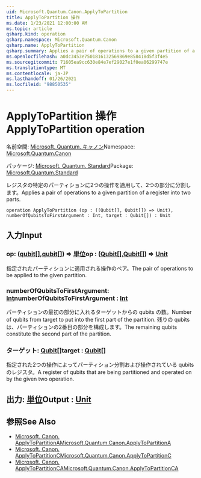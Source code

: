 ```yaml
---
uid: Microsoft.Quantum.Canon.ApplyToPartition
title: ApplyToPartition 操作
ms.date: 1/23/2021 12:00:00 AM
ms.topic: article
qsharp.kind: operation
qsharp.namespace: Microsoft.Quantum.Canon
qsharp.name: ApplyToPartition
qsharp.summary: Applies a pair of operations to a given partition of a register into two parts.
ms.openlocfilehash: a0dc3453e7501816132569869e858418d5f3f4e5
ms.sourcegitcommit: 71605ea9cc630e84e7ef29027e1f0ea06299747e
ms.translationtype: MT
ms.contentlocale: ja-JP
ms.lasthandoff: 01/26/2021
ms.locfileid: "98850535"
---
```

# <a name="applytopartition-operation"></a><span data-ttu-id="6a0ec-102">ApplyToPartition 操作</span><span class="sxs-lookup"><span data-stu-id="6a0ec-102">ApplyToPartition operation</span></span>

<span data-ttu-id="6a0ec-103">名前空間: [Microsoft. Quantum. キャノン](xref:Microsoft.Quantum.Canon)</span><span class="sxs-lookup"><span data-stu-id="6a0ec-103">Namespace: [Microsoft.Quantum.Canon](xref:Microsoft.Quantum.Canon)</span></span>

<span data-ttu-id="6a0ec-104">パッケージ: [Microsoft. Quantum. Standard](https://nuget.org/packages/Microsoft.Quantum.Standard)</span><span class="sxs-lookup"><span data-stu-id="6a0ec-104">Package: [Microsoft.Quantum.Standard](https://nuget.org/packages/Microsoft.Quantum.Standard)</span></span>


<span data-ttu-id="6a0ec-105">レジスタの特定のパーティションに2つの操作を適用して、2つの部分に分割します。</span><span class="sxs-lookup"><span data-stu-id="6a0ec-105">Applies a pair of operations to a given partition of a register into two parts.</span></span>

```qsharp
operation ApplyToPartition (op : ((Qubit[], Qubit[]) => Unit), numberOfQubitsToFirstArgument : Int, target : Qubit[]) : Unit
```


## <a name="input"></a><span data-ttu-id="6a0ec-106">入力</span><span class="sxs-lookup"><span data-stu-id="6a0ec-106">Input</span></span>

### <a name="op--qubitqubit--unit"></a><span data-ttu-id="6a0ec-107">op: ([qubit](xref:microsoft.quantum.lang-ref.qubit)[],[qubit](xref:microsoft.quantum.lang-ref.qubit)[]) => [単位](xref:microsoft.quantum.lang-ref.unit)</span><span class="sxs-lookup"><span data-stu-id="6a0ec-107">op : ([Qubit](xref:microsoft.quantum.lang-ref.qubit)[],[Qubit](xref:microsoft.quantum.lang-ref.qubit)[]) => [Unit](xref:microsoft.quantum.lang-ref.unit)</span></span> 

<span data-ttu-id="6a0ec-108">指定されたパーティションに適用される操作のペア。</span><span class="sxs-lookup"><span data-stu-id="6a0ec-108">The pair of operations to be applied to the given partition.</span></span>


### <a name="numberofqubitstofirstargument--int"></a><span data-ttu-id="6a0ec-109">numberOfQubitsToFirstArgument: [Int](xref:microsoft.quantum.lang-ref.int)</span><span class="sxs-lookup"><span data-stu-id="6a0ec-109">numberOfQubitsToFirstArgument : [Int](xref:microsoft.quantum.lang-ref.int)</span></span>

<span data-ttu-id="6a0ec-110">パーティションの最初の部分に入れるターゲットからの qubits の数。</span><span class="sxs-lookup"><span data-stu-id="6a0ec-110">Number of qubits from target to put into the first part of the partition.</span></span>
<span data-ttu-id="6a0ec-111">残りの qubits は、パーティションの2番目の部分を構成します。</span><span class="sxs-lookup"><span data-stu-id="6a0ec-111">The remaining qubits constitute the second part of the partition.</span></span>


### <a name="target--qubit"></a><span data-ttu-id="6a0ec-112">ターゲット: [Qubit](xref:microsoft.quantum.lang-ref.qubit)[]</span><span class="sxs-lookup"><span data-stu-id="6a0ec-112">target : [Qubit](xref:microsoft.quantum.lang-ref.qubit)[]</span></span>

<span data-ttu-id="6a0ec-113">指定された2つの操作によってパーティション分割および操作されている qubits のレジスタ。</span><span class="sxs-lookup"><span data-stu-id="6a0ec-113">A register of qubits that are being partitioned and operated on by the given two operation.</span></span>



## <a name="output--unit"></a><span data-ttu-id="6a0ec-114">出力: [単位](xref:microsoft.quantum.lang-ref.unit)</span><span class="sxs-lookup"><span data-stu-id="6a0ec-114">Output : [Unit](xref:microsoft.quantum.lang-ref.unit)</span></span>



## <a name="see-also"></a><span data-ttu-id="6a0ec-115">参照</span><span class="sxs-lookup"><span data-stu-id="6a0ec-115">See Also</span></span>

- [<span data-ttu-id="6a0ec-116">Microsoft. Canon. ApplyToPartitionA</span><span class="sxs-lookup"><span data-stu-id="6a0ec-116">Microsoft.Quantum.Canon.ApplyToPartitionA</span></span>](xref:Microsoft.Quantum.Canon.ApplyToPartitionA)
- [<span data-ttu-id="6a0ec-117">Microsoft. Canon. ApplyToPartitionC</span><span class="sxs-lookup"><span data-stu-id="6a0ec-117">Microsoft.Quantum.Canon.ApplyToPartitionC</span></span>](xref:Microsoft.Quantum.Canon.ApplyToPartitionC)
- [<span data-ttu-id="6a0ec-118">Microsoft. Canon. ApplyToPartitionCA</span><span class="sxs-lookup"><span data-stu-id="6a0ec-118">Microsoft.Quantum.Canon.ApplyToPartitionCA</span></span>](xref:Microsoft.Quantum.Canon.ApplyToPartitionCA)
